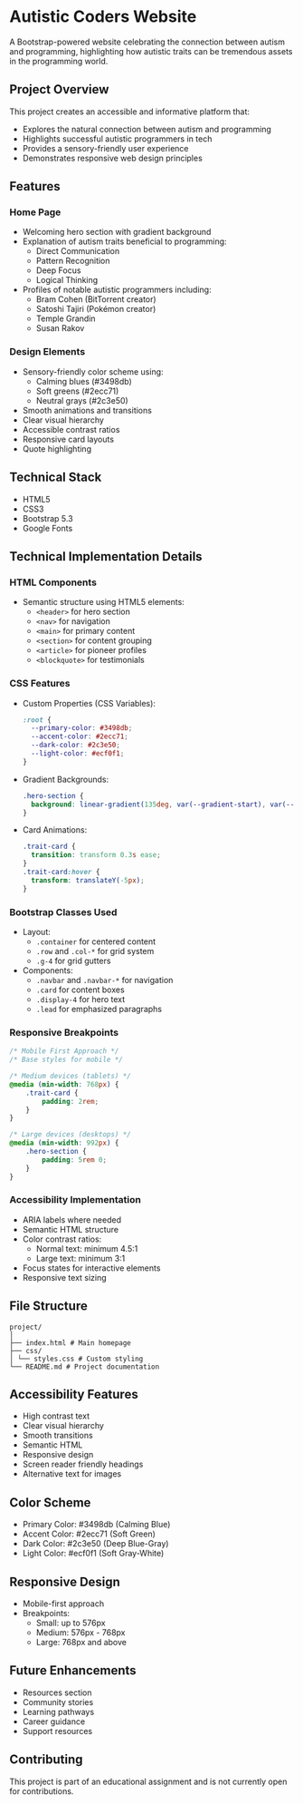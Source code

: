 # Autistic Coders Website

A Bootstrap-powered website celebrating the connection between autism and programming, highlighting how autistic traits can be tremendous assets in the programming world.

## Project Overview

This project creates an accessible and informative platform that:
- Explores the natural connection between autism and programming
- Highlights successful autistic programmers in tech
- Provides a sensory-friendly user experience
- Demonstrates responsive web design principles

## Features

### Home Page
- Welcoming hero section with gradient background
- Explanation of autism traits beneficial to programming:
  - Direct Communication
  - Pattern Recognition
  - Deep Focus
  - Logical Thinking
- Profiles of notable autistic programmers including:
  - Bram Cohen (BitTorrent creator)
  - Satoshi Tajiri (Pokémon creator)
  - Temple Grandin
  - Susan Rakov

### Design Elements
- Sensory-friendly color scheme using:
  - Calming blues (#3498db)
  - Soft greens (#2ecc71)
  - Neutral grays (#2c3e50)
- Smooth animations and transitions
- Clear visual hierarchy
- Accessible contrast ratios
- Responsive card layouts
- Quote highlighting

## Technical Stack
- HTML5
- CSS3
- Bootstrap 5.3
- Google Fonts

## Technical Implementation Details

### HTML Components
- Semantic structure using HTML5 elements:
  - `<header>` for hero section
  - `<nav>` for navigation
  - `<main>` for primary content
  - `<section>` for content grouping
  - `<article>` for pioneer profiles
  - `<blockquote>` for testimonials

### CSS Features
- Custom Properties (CSS Variables):
  ```css
  :root {
    --primary-color: #3498db;
    --accent-color: #2ecc71;
    --dark-color: #2c3e50;
    --light-color: #ecf0f1;
  }
  ```

- Gradient Backgrounds:
  ```css
  .hero-section {
    background: linear-gradient(135deg, var(--gradient-start), var(--gradient-end));
  }
  ```

- Card Animations:
  ```css
  .trait-card {
    transition: transform 0.3s ease;
  }
  .trait-card:hover {
    transform: translateY(-5px);
  }
  ```

### Bootstrap Classes Used
- Layout:
  - `.container` for centered content
  - `.row` and `.col-*` for grid system
  - `.g-4` for grid gutters
- Components:
  - `.navbar` and `.navbar-*` for navigation
  - `.card` for content boxes
  - `.display-4` for hero text
  - `.lead` for emphasized paragraphs

### Responsive Breakpoints
```css
/* Mobile First Approach */
/* Base styles for mobile */

/* Medium devices (tablets) */
@media (min-width: 768px) {
    .trait-card {
        padding: 2rem;
    }
}

/* Large devices (desktops) */
@media (min-width: 992px) {
    .hero-section {
        padding: 5rem 0;
    }
}
```

### Accessibility Implementation
- ARIA labels where needed
- Semantic HTML structure
- Color contrast ratios:
  - Normal text: minimum 4.5:1
  - Large text: minimum 3:1
- Focus states for interactive elements
- Responsive text sizing

## File Structure

```
project/
│
├── index.html # Main homepage
├── css/
│ └── styles.css # Custom styling
└── README.md # Project documentation
```


## Accessibility Features
- High contrast text
- Clear visual hierarchy
- Smooth transitions
- Semantic HTML
- Responsive design
- Screen reader friendly headings
- Alternative text for images

## Color Scheme
- Primary Color: #3498db (Calming Blue)
- Accent Color: #2ecc71 (Soft Green)
- Dark Color: #2c3e50 (Deep Blue-Gray)
- Light Color: #ecf0f1 (Soft Gray-White)

## Responsive Design
- Mobile-first approach
- Breakpoints:
  - Small: up to 576px
  - Medium: 576px - 768px
  - Large: 768px and above

## Future Enhancements
- Resources section
- Community stories
- Learning pathways
- Career guidance
- Support resources

## Contributing
This project is part of an educational assignment and is not currently open for contributions.